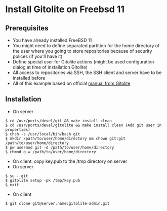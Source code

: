 # Install Gitolite on Freebsd 11

## Prerequisites

* You have already installed FreeBSD 11
* You might need to define separated partition for the home directory of the user where you going to store repositories because of security polices (if you'll have it)
* Define special user for Gitolite actions (might be used configuration dialog at time of installation Gitolite)
* All access to repositories via SSH, the SSH client and server have to be installed before
* All of this example based on official [manual from Gitolite](http://gitolite.com/gitolite/install/)

## Installation

* On server
```console
$ cd /usr/ports/devel/git && make install clean
$ cd /usr/ports/devel/gitolite && make install clean (Add git user in properties)
$ chsh -s /usr/local/bin/bash git
$ mkdir /path/to/user/home/directory && chown git:git /path/to/user/home/directory
$ pw usermod git -d /path/to/user/home/directory
$ chmod g-w /path/to/user/home/directory
```
* On client: copy key.pub to the /tmp directory on server
* On server
```console
$ su - git
$ gitolite setup -pk /tmp/key.pub
$ exit
```
* On client
```console
$ git clone git@server.name:gitolite-admin.git
```